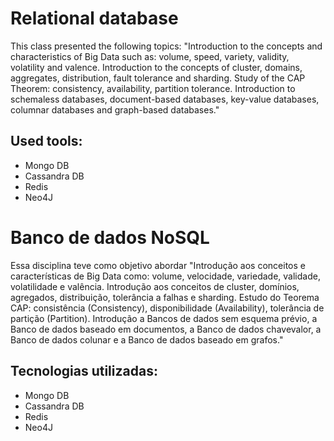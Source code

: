 # Relational database

This class presented the following topics: "Introduction to the concepts and characteristics of Big Data such as: volume, speed, variety, validity, volatility and valence. Introduction to the concepts of cluster, domains, aggregates, distribution, fault tolerance and sharding. Study of the CAP Theorem: consistency, availability, partition tolerance. Introduction to schemaless databases, document-based databases, key-value databases, columnar databases and graph-based databases."

## Used tools:

* Mongo DB
* Cassandra DB
* Redis
* Neo4J


# Banco de dados NoSQL

Essa disciplina teve como objetivo abordar "Introdução aos conceitos e características de Big Data como: volume, velocidade, variedade, validade, volatilidade e valência. Introdução aos conceitos de cluster, domínios, agregados, distribuição, tolerância a falhas e sharding. Estudo do Teorema CAP: consistência (Consistency), disponibilidade (Availability), tolerância de partição (Partition). Introdução a Bancos de dados sem esquema prévio, a Banco de dados baseado em documentos, a Banco de dados chavevalor, a Banco de dados colunar e a Banco de dados baseado em grafos."
    
## Tecnologias utilizadas:

* Mongo DB
* Cassandra DB
* Redis
* Neo4J